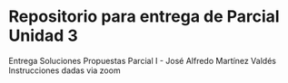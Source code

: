 # Repositorio para entrega de Parcial Unidad 3
Entrega Soluciones Propuestas Parcial I - José Alfredo Martínez Valdés
Instrucciones dadas via zoom
